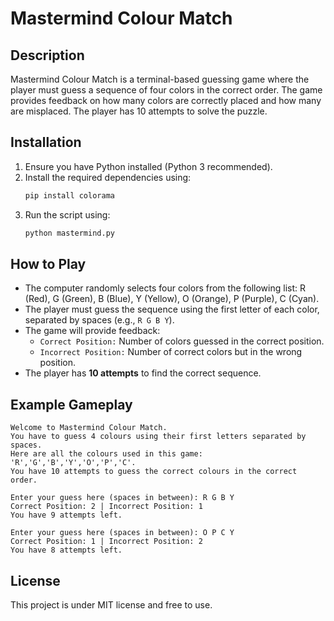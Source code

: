 # Mastermind Colour Match

## Description
Mastermind Colour Match is a terminal-based guessing game where the player must guess a sequence of four colors in the correct order. The game provides feedback on how many colors are correctly placed and how many are misplaced. The player has 10 attempts to solve the puzzle.

## Installation
1. Ensure you have Python installed (Python 3 recommended).
2. Install the required dependencies using:
   ```sh
   pip install colorama
   ```
3. Run the script using:
   ```sh
   python mastermind.py
   ```

## How to Play
- The computer randomly selects four colors from the following list: R (Red), G (Green), B (Blue), Y (Yellow), O (Orange), P (Purple), C (Cyan).
- The player must guess the sequence using the first letter of each color, separated by spaces (e.g., `R G B Y`).
- The game will provide feedback:
  - `Correct Position:` Number of colors guessed in the correct position.
  - `Incorrect Position:` Number of correct colors but in the wrong position.
- The player has **10 attempts** to find the correct sequence.

## Example Gameplay
```
Welcome to Mastermind Colour Match.
You have to guess 4 colours using their first letters separated by spaces.
Here are all the colours used in this game: 'R','G','B','Y','O','P','C'.
You have 10 attempts to guess the correct colours in the correct order.

Enter your guess here (spaces in between): R G B Y
Correct Position: 2 | Incorrect Position: 1
You have 9 attempts left.

Enter your guess here (spaces in between): O P C Y
Correct Position: 1 | Incorrect Position: 2
You have 8 attempts left.
```

## License
This project is under MIT license and free to use.

